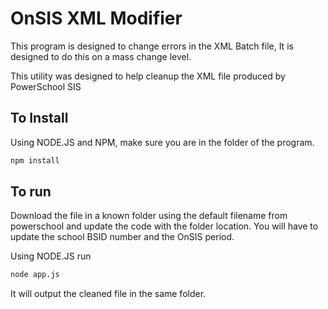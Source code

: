 # OnSIS XML Modifier

This program is designed to change errors in the XML Batch file,  It is designed to do this on a mass change level.

This utility was designed to help cleanup the XML file produced by PowerSchool SIS

## To Install

Using NODE.JS and NPM, make sure you are in the folder of the program.

```bash
npm install
```

## To run

Download the file in a known folder using the default filename from powerschool and update the code with the folder location.  You will have to update the school BSID number and the OnSIS period.

Using NODE.JS run

```bash
node app.js
```

It will output the cleaned file in the same folder.
